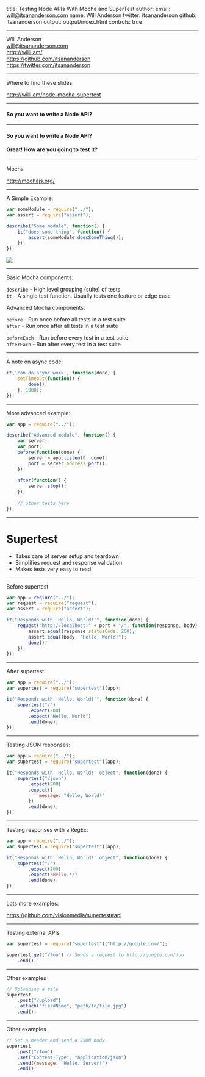 title: Testing Node APIs With Mocha and SuperTest
author:
    email: will@itsananderson.com
    name: Will Anderson
    twitter: itsananderson
    github: itsananderson
output: output/index.html
controls: true

---

Will Anderson  
will@itsananderson.com  
http://willi.am/  
https://github.com/itsananderson  
https://twitter.com/itsananderson  

---


Where to find these slides:

http://willi.am/node-mocha-supertest

---

#### So you want to write a Node API?

---

#### So you want to write a Node API?

#### Great! How are you going to test it?

---

Mocha

http://mochajs.org/

---

A Simple Example:

```javascript
var someModule = require("../");
var assert = require("assert");

describe("Some module", function() {
    it("does some thing", function() {
        assert(someModule.doesSomeThing());
    });
});
```

![](http://itsananderson.blob.core.windows.net/post-images/simple-mocha-test.png)

---

Basic Mocha components:

`describe` - High level grouping (suite) of tests  
`it` - A single test function. Usually tests one feature or edge case

Advanced Mocha components:

`before` - Run once before all tests in a test suite  
`after` - Run once after all tests in a test suite

`beforeEach` - Run before every test in a test suite  
`afterEach` - Run after every test in a test suite

---

A note on async code:

```javascript
it('can do async work', function(done) {
    setTimeout(function() {
        done();
    }, 1000);
});
```

---

More advanced example:

```javascript
var app = require("../");

describe("Advanced module", function() {
    var server;
    var port;
    before(function(done) {
        server = app.listen(0, done);
        port = server.address.port();
    });
    
    after(function() {
        server.stop();
    });
    
    // other tests here
});
```

---

Supertest
===

* Takes care of server setup and teardown
* Simplifies request and response validation
* Makes tests very easy to read

---

Before supertest

```javascript
var app = reqiure("../");
var request = require("request");
var assert = require("assert");

it("Responds with 'Hello, World!'", function(done) {
    request("http://localhost:" + port + "/", function(response, body) {
        assert.equal(response.statusCode, 200);
        assert.equal(body, "Hello, World!");
        done();
    });
});
```

---

After supertest:

```javascript
var app = require("../");
var supertest = require("supertest")(app);

it("Responds with 'Hello, World!'", function(done) {
    supertest("/")
        .expect(200)
        .expect("Hello, World")
        .end(done);
});
```

---

Testing JSON responses:

```javascript
var app = require("../");
var supertest = require("supertest")(app);

it("Responds with 'Hello, World!' object", function(done) {
    supertest("/json")
        .expect(200)
        .expect({
            message: "Hello, World!"
        })
        .end(done);
});
```

---

Testing responses with a RegEx:

```javascript
var app = require("../");
var supertest = require("supertest")(app);

it("Responds with 'Hello, World!' object", function(done) {
    supertest("/")
        .expect(200)
        .expect(/Hello.*/)
        .end(done);
});
```

---

Lots more examples:

https://github.com/visionmedia/supertest#api

---

Testing external APIs

```javascript
var supertest = require("supertest")("http://google.com/");

supertest.get("/foo") // Sends a request to http://google.com/foo
    .end();
```

---

Other examples


```javascript
// Uploading a file
supertest
    .post("/upload")
    .attach("fieldName", "path/to/file.jpg")
    .end();
```

---

Other examples

```javascript
// Set a header and send a JSON body
supertest
    .post("/foo")
    .set("Content-Type", "application/json")
    .send({message: "Hello, Server!")
    .end();
```
